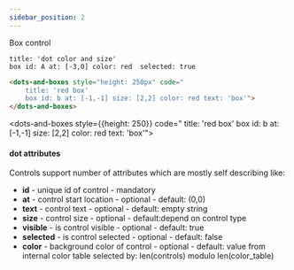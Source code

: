 ```yaml
---
sidebar_position: 2
---
```



Box control

```dabl tab showLineNumbers
title: 'dot color and size'
box id: A at: [-3,0] color: red  selected: true 
```
```html tab showLineNumbers
<dots-and-boxes style="height: 250px" code="
    title: 'red box'
    box id: b at: [-1,-1] size: [2,2] color: red text: 'box'">
</dots-and-boxes>
```

<dots-and-boxes style={{height: 250}}  code="
    title: 'red box'
    box id: b at: [-1,-1] size: [2,2] color: red text: 'box'">
</dots-and-boxes>

#### dot attributes
Controls support number of attributes which are mostly self describing like:
- **id** - unique id of control - mandatory
- **at** - control start location - optional - default: (0,0)
- **text** - control text - optional - default: empty string
- **size** - control size - optional - default:depend on control type
- **visible** - is control visible - optional - default: true
- **selected** - is control selected - optional - default: false
- **color** - background color of control - optional - default: value from internal color table selected by: len(controls) modulo len(color_table)
